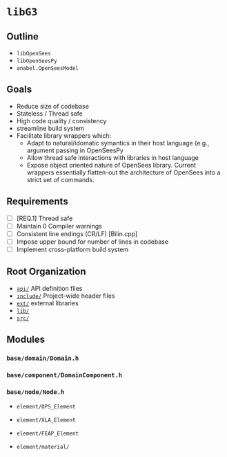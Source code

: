 # `libG3`

## Outline

- `libOpenSees`
- `libOpenSeesPy`
- `anabel.OpenSeesModel`

## Goals

- Reduce size of codebase
- Stateless / Thread safe
- High code quality / consistency
- streamline build system
- Facilitate library wrappers which:
  - Adapt to natural/idomatic symantics in their host language (e.g., argument passing in OpenSeesPy
  - Allow thread safe interactions with libraries in host language
  - Expose object oriented nature of OpenSees library. Current wrappers essentially flatten-out the architecture of OpenSees into a strict set of commands.


## Requirements

- [ ] [REQ.1] Thread safe
- [ ] Maintain 0 Compiler warnings
- [ ] Consistent line endings (CR/LF) [Bilin.cpp]
- [ ] Impose upper bound for number of lines in codebase 
- [ ] Implement cross-platform build system

## Root Organization

- [`api/`](./api) API definition files
- [`include/`](./include) Project-wide header files
- [`ext/`](./ext) external libraries
- [`lib/`](./lib)
- [`src/`](./src)

## Modules

### `base/domain/Domain.h`

### `base/component/DomainComponent.h`

### `base/node/Node.h`

- `element/OPS_Element`
- `element/XLA_Element`
- `element/FEAP_Element`

- `element/material/`



